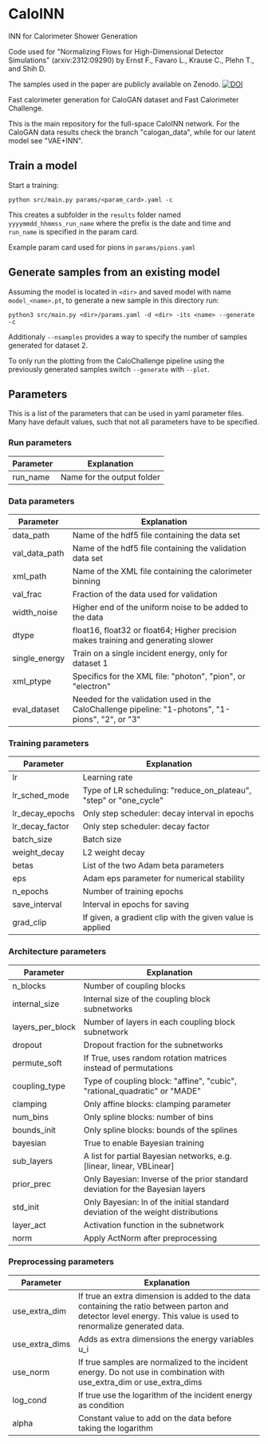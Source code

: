 # CaloINN
INN for Calorimeter Shower Generation

Code used for "Normalizing Flows for High-Dimensional Detector Simulations" (arxiv:2312:09290) by 
Ernst F., Favaro L., Krause C., Plehn T., and Shih D.

The samples used in the paper are publicly available on Zenodo. [![DOI](https://zenodo.org/badge/DOI/10.5281/zenodo.14178546.svg)](https://doi.org/10.5281/zenodo.14178546)

Fast calorimeter generation for CaloGAN dataset and Fast Calorimeter Challenge.

This is the main repository for the full-space CaloINN network. For the CaloGAN data results check the branch "calogan_data",
while for our latent model see "VAE+INN".

## Train a model

Start a training:
```
python src/main.py params/<param_card>.yaml -c
```
This creates a subfolder in the `results` folder named `yyyymmdd_hhmmss_run_name` where the
prefix is the date and time and `run_name` is specified in the param card.

Example param card used for pions in `params/pions.yaml`

## Generate samples from an existing model
Assuming the model is located in `<dir>` and saved model with name `model_<name>.pt`, to generate a new sample in this directory run:
```
python3 src/main.py <dir>/params.yaml -d <dir> -its <name> --generate -c 
```
Additionaly `--nsamples` provides a way to specify the number of samples generated for dataset 2.


To only run the plotting from the CaloChallenge pipeline using the previously generated samples switch
`--generate` with `--plot`.

## Parameters

This is a list of the parameters that can be used in yaml parameter files. Many have default
values, such that not all parameters have to be specified.

### Run parameters

Parameter               | Explanation
----------------------- | --------------------------------------------------------------------
run\_name               | Name for the output folder

### Data parameters

Parameter               | Explanation
----------------------- | --------------------------------------------------------------------
data\_path              | Name of the hdf5 file containing the data set
val\_data\_path         | Name of the hdf5 file containing the validation data set
xml\_path               | Name of the XML file containing the calorimeter binning
val\_frac               | Fraction of the data used for validation
width\_noise            | Higher end of the uniform noise to be added to the data
dtype                   | float16, float32 or float64; Higher precision makes training and generating slower
single\_energy          | Train on a single incident energy, only for dataset 1
xml\_ptype              | Specifics for the XML file: "photon", "pion", or "electron"
eval\_dataset           | Needed for the validation used in the CaloChallenge pipeline: "1-photons", "1-pions", "2", or "3"

### Training parameters

Parameter               | Explanation
----------------------- | --------------------------------------------------------------------
lr                      | Learning rate
lr\_sched\_mode         | Type of LR scheduling: "reduce\_on\_plateau", "step" or "one\_cycle"
lr\_decay\_epochs       | Only step scheduler: decay interval in epochs
lr\_decay\_factor       | Only step scheduler: decay factor
batch\_size             | Batch size
weight\_decay           | L2 weight decay
betas                   | List of the two Adam beta parameters
eps                     | Adam eps parameter for numerical stability
n\_epochs               | Number of training epochs
save\_interval          | Interval in epochs for saving
grad\_clip              | If given, a gradient clip with the given value is applied


### Architecture parameters

Parameter               | Explanation
----------------------- | --------------------------------------------------------------------
n\_blocks               | Number of coupling blocks
internal\_size          | Internal size of the coupling block subnetworks
layers\_per\_block      | Number of layers in each coupling block subnetwork
dropout                 | Dropout fraction for the subnetworks
permute\_soft           | If True, uses random rotation matrices instead of permutations
coupling\_type          | Type of coupling block: "affine", "cubic", "rational\_quadratic" or "MADE"
clamping                | Only affine blocks: clamping parameter
num\_bins               | Only spline blocks: number of bins
bounds\_init            | Only spline blocks: bounds of the splines
bayesian                | True to enable Bayesian training
sub\_layers             | A list for partial Bayesian networks, e.g. \[linear, linear, VBLinear\]
prior\_prec             | Only Bayesian: Inverse of the prior standard deviation for the Bayesian layers
std\_init               | Only Bayesian: ln of the initial standard deviation of the weight distributions
layer\_act              | Activation function in the subnetwork
norm                    | Apply ActNorm after preprocessing

### Preprocessing parameters
Parameter               | Explanation
----------------------- | --------------------------------------------------------------------
use\_extra\_dim         | If true an extra dimension is added to the data containing the ratio between parton and detector level energy. This value is used to renormalize generated data.
use\_extra\_dims        | Adds as extra dimensions the energy variables u_i
use_norm                | If true samples are normalized to the incident energy. Do not use in combination with use\_extra\_dim or use\_extra\_dims 
log\_cond               | If true use the logarithm of the incident energy as condition
alpha                   | Constant value to add on the data before taking the logarithm 
